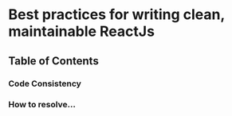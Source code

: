 # Best practices for writing clean, maintainable ReactJs

## Table of Contents

### Code Consistency

### How to resolve...
